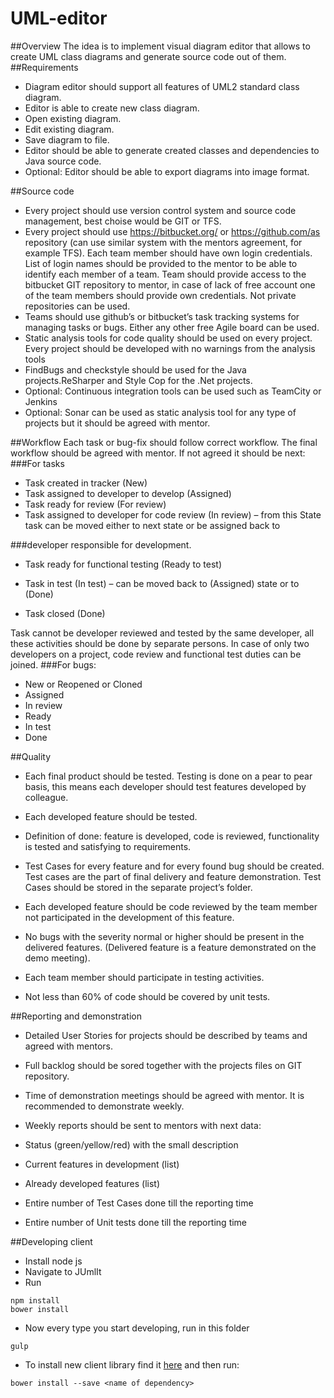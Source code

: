 # UML-editor
##Overview
The idea is to implement visual diagram editor that allows to create UML class diagrams and generate source  code out of them.
##Requirements
- Diagram editor should support all features of UML2 standard class diagram.
- Editor is able to create new class diagram.
- Open existing diagram.
- Edit existing diagram.
- Save diagram to file.
- Editor should be able to generate created classes and dependencies to Java source code.
- Optional: Editor should be able to export diagrams into image format.


##Source code
- Every project should use version control system and source code management, best choise would be GIT or TFS.
- Every project should use https://bitbucket.org/ or https://github.com/as repository (can use similar system with the mentors 
agreement, for example TFS). Each team member should have own login credentials. List of login names should be provided to the 
mentor to be able to identify each member of a team. Team should provide access to the bitbucket GIT repository to mentor, in case of 
lack of free account one of the team members should provide own credentials. Not private repositories can be used. 
- Teams should use github’s or bitbucket’s task tracking systems for managing tasks or bugs. Either any other free Agile board can be used. 
- Static analysis tools for code quality should be used on every project. Every project should be developed with no warnings from the analysis tools
- FindBugs and checkstyle should be used for the Java projects.ReSharper and Style Cop for the .Net projects.
- Optional: Continuous integration tools can be used such as TeamCity or Jenkins
- Optional: Sonar can be used as static analysis tool for any type of projects but it should be agreed with mentor.

##Workflow
Each task or bug-fix should follow correct workflow. The final workflow should be agreed with mentor. If not agreed it should be next:
###For tasks

- Task created in tracker (New)
- Task assigned to developer to develop (Assigned)
- Task ready for review (For review)
- Task assigned to developer for code review (In review) – from this State task can be moved either to next state or be assigned back to 

###developer responsible for development.

- Task ready for functional testing (Ready to test) 
- Task in test (In test) – can be moved back to (Assigned) state or to (Done)

- Task closed (Done)

Task cannot be developer reviewed and tested by the same developer, all these activities should be done by separate persons. In case of only 
two developers on a project, code review and functional test duties can be joined.
###For bugs:
- New or Reopened or Cloned
- Assigned
- In review
- Ready 
- In test
- Done

##Quality

- Each final product should be tested. Testing is done on a pear to pear basis, this means each developer should test features developed by colleague. 

- Each developed feature should be tested. 

- Definition of done: feature is developed, code is reviewed, functionality is tested and satisfying to requirements. 

- Test Cases for every feature and for every found bug should be created. Test cases are the part of final delivery and feature demonstration. Test Cases should be stored in the separate project’s folder.

- Each developed feature should be code reviewed by the team member not participated in the development of this feature.

- No bugs with the severity normal or higher should be present in the delivered features. (Delivered feature is a feature demonstrated on the demo meeting).

- Each team member should participate in testing activities.

- Not less than 60% of code should be covered by unit tests.

##Reporting and demonstration
* Detailed User Stories for projects should be described by teams and agreed with mentors. 

* Full backlog should be sored together with the projects files on GIT repository.

* Time of demonstration meetings should be agreed with mentor. It is recommended to demonstrate weekly.

* Weekly reports should be sent to mentors with next data:

 * Status (green/yellow/red) with the small description

 * Current features in development (list)

 * Already developed features (list)

 * Entire number of Test Cases done till the reporting time

 * Entire number of Unit tests done till the reporting time

##Developing client
* Install node js
* Navigate to JUmlIt
* Run
```
npm install
bower install
```
- Now every type you start developing, run in this folder
```
gulp
```
- To install new client library find it [here](http://bower.io/search/) and then run:
```
bower install --save <name of dependency>
